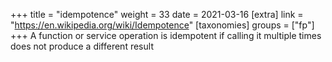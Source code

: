 +++
title = "idempotence"
weight = 33
date = 2021-03-16
[extra]
link = "https://en.wikipedia.org/wiki/Idempotence"
[taxonomies]
groups = ["fp"]
+++
A function or service operation is idempotent if calling it multiple times does not produce a different result

